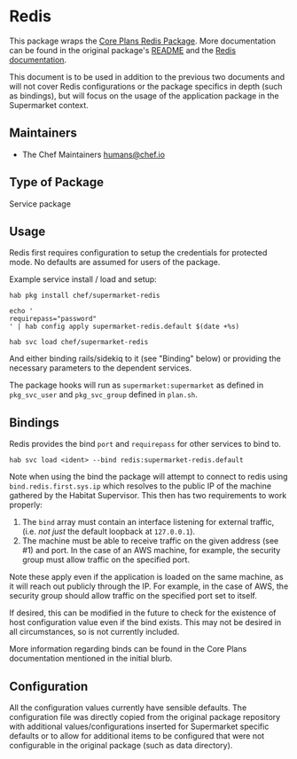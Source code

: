 # Redis

This package wraps the [Core Plans Redis Package](https://github.com/habitat-sh/core-plans/tree/main/redis). More documentation can be found in the original package's [README](https://github.com/habitat-sh/core-plans/tree/main/redis#readme) and the [Redis documentation](https://redis.io/documentation).

This document is to be used in addition to the previous two documents and will not cover Redis configurations or the package specifics in depth (such as bindings), but will focus on the usage of the application package in the Supermarket context. 

## Maintainers

* The Chef Maintainers <humans@chef.io>

## Type of Package

Service package

## Usage

Redis first requires configuration to setup the credentials for protected mode. No defaults are assumed for users of the package.

Example service install / load and setup:

```
hab pkg install chef/supermarket-redis

echo '
requirepass="password"
' | hab config apply supermarket-redis.default $(date +%s)

hab svc load chef/supermarket-redis
```

And either binding rails/sidekiq to it (see "Binding" below) or providing the necessary parameters to the dependent services.

The package hooks will run as `supermarket:supermarket` as defined in `pkg_svc_user` and `pkg_svc_group` defined in `plan.sh`.

## Bindings

Redis provides the bind `port` and `requirepass` for other services to bind to.

```
hab svc load <ident> --bind redis:supermarket-redis.default
```

Note when using the bind the package will attempt to connect to redis using `bind.redis.first.sys.ip` which resolves to the public IP of the machine gathered by the Habitat Supervisor. This then has two requirements to work properly:

1. The `bind` array must contain an interface listening for external traffic, (i.e. _not just_ the default loopback at `127.0.0.1`).
2. The machine must be able to receive traffic on the given address (see #1) and port. In the case of an AWS machine, for example, the security group must allow traffic on the specified port.

Note these apply even if the application is loaded on the same machine, as it will reach out publicly through the IP. For example, in the case of AWS, the security group should allow traffic on the specified port set to itself.

If desired, this can be modified in the future to check for the existence of host configuration value even if the bind exists. This may not be desired in all circumstances, so is not currently included.

More information regarding binds can be found in the Core Plans documentation mentioned in the initial blurb.

## Configuration

All the configuration values currently have sensible defaults. The configuration file was directly copied from the original package repository with additional values/configurations inserted for Supermarket specific defaults or to allow for additional items to be configured that were not configurable in the original package (such as data directory).
